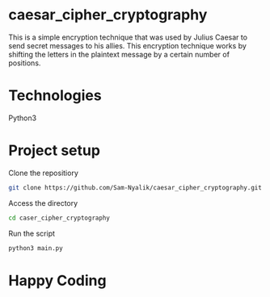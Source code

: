 # caesar_cipher_cryptography

This is a simple encryption technique that was used by Julius Caesar to send secret messages to his allies. This encryption technique works by shifting the letters in the plaintext message by a certain number of positions. 

# Technologies

Python3

# Project setup

Clone the repositiory
``` bash 
git clone https://github.com/Sam-Nyalik/caesar_cipher_cryptography.git
``` 

Access the directory
``` bash
cd caser_cipher_cryptography
```

Run the script
``` bash
python3 main.py
```
# Happy Coding
